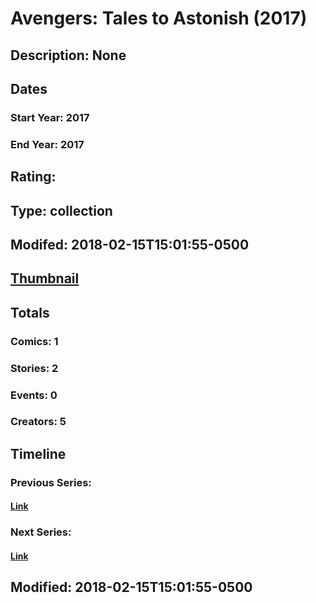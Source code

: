 # Avengers: Tales to Astonish (2017)
## Description: None
## Dates
### Start Year: 2017
### End Year: 2017
## Rating: 
## Type: collection
## Modifed: 2018-02-15T15:01:55-0500
## [Thumbnail](http://i.annihil.us/u/prod/marvel/i/mg/1/80/5a85e72975683.jpg)
## Totals
### Comics: 1
### Stories: 2
### Events: 0
### Creators: 5
## Timeline
### Previous Series: 
#### [Link]()
### Next Series: 
#### [Link]()
## Modified: 2018-02-15T15:01:55-0500